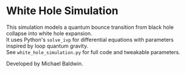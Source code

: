 # White Hole Simulation

This simulation models a quantum bounce transition from black hole collapse into white hole expansion.  
It uses Python's `solve_ivp` for differential equations with parameters inspired by loop quantum gravity.  
See `white_hole_simulation.py` for full code and tweakable parameters.

Developed by Michael Baldwin.
